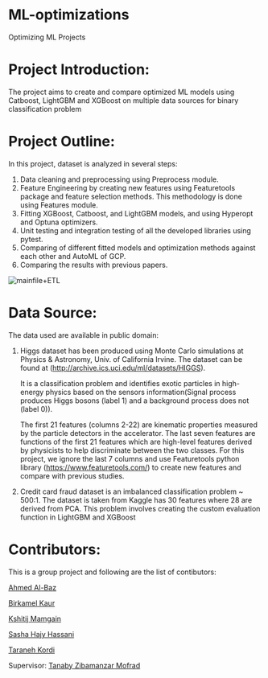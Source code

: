 # ML-optimizations
Optimizing ML Projects
# Project Introduction:

The project aims to create and compare optimized ML models using Catboost, LightGBM and XGBoost on multiple data sources for binary classification problem

# Project Outline:

In this project, dataset is analyzed in several steps:
1. Data cleaning and preprocessing using Preprocess module.
2. Feature Engineering by creating new features using Featuretools package and feature selection methods. This methodology is done using Features module.
3. Fitting XGBoost, Catboost, and LightGBM models, and using Hyperopt and Optuna optimizers. 
4. Unit testing and integration testing of all the developed libraries using pytest.
5. Comparing of different fitted models and optimization methods against each other and AutoML of GCP.
6. Comparing the results with previous papers.

![mainfile+ETL](https://user-images.githubusercontent.com/56703496/85181382-c8da4980-b253-11ea-8bb4-2e30da00cb7b.png)

# Data Source:
The data used are available in public domain: 
1. Higgs dataset has been produced using Monte Carlo simulations at Physics & Astronomy, Univ. of California Irvine. The dataset can be found at (http://archive.ics.uci.edu/ml/datasets/HIGGS).

   It is a classification problem and identifies exotic particles in high-energy physics based on the sensors information(Signal process produces Higgs bosons (label 1) and a background process does not (label 0)).

   The first 21 features (columns 2-22) are kinematic properties measured by the particle detectors in the accelerator. The last seven features are functions of the first 21 features which are high-level features derived by physicists to help discriminate between the two classes. For this project, we ignore the last 7 columns and use Featuretools python library (https://www.featuretools.com/) to create new features and compare with previous studies.
2. Credit card fraud dataset is an imbalanced classification problem ~ 500:1. The dataset is taken from Kaggle has 30 features where 28 are derived from PCA.
   This problem involves creating the custom evaluation function in LightGBM and XGBoost

# Contributors:

This is a group project and following are the list of contibutors:

[Ahmed Al-Baz](https://github.com/albazahm)

[Birkamel Kaur](https://github.com/Birkamal)

[Kshitij Mamgain](https://github.com/kshitijmamgain)

[Sasha Hajy Hassani](https://github.com/SHH116)

[Taraneh Kordi](https://github.com/Taraneh-K)

Supervisor: [Tanaby Zibamanzar Mofrad](https://github.com/tanabymofrad)

